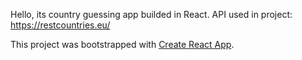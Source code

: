 Hello, its country guessing app builded in React. 
API used in project: https://restcountries.eu/

This project was bootstrapped with [Create React App](https://github.com/facebookincubator/create-react-app).
